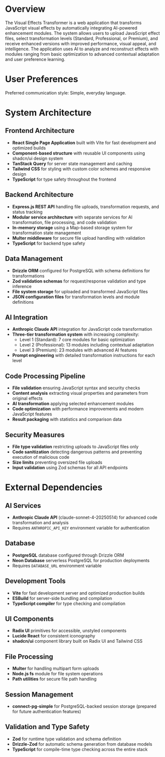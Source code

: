 # Overview

The Visual Effects Transformer is a web application that transforms JavaScript visual effects by automatically integrating AI-powered enhancement modules. The system allows users to upload JavaScript effect files, select transformation levels (Standard, Professional, or Premium), and receive enhanced versions with improved performance, visual appeal, and intelligence. The application uses AI to analyze and reconstruct effects with modules ranging from basic optimization to advanced contextual adaptation and user preference learning.

# User Preferences

Preferred communication style: Simple, everyday language.

# System Architecture

## Frontend Architecture
- **React Single Page Application** built with Vite for fast development and optimized builds
- **Component-based structure** with reusable UI components using shadcn/ui design system
- **TanStack Query** for server state management and caching
- **Tailwind CSS** for styling with custom color schemes and responsive design
- **TypeScript** for type safety throughout the frontend

## Backend Architecture
- **Express.js REST API** handling file uploads, transformation requests, and status tracking
- **Modular service architecture** with separate services for AI transformation, file processing, and code validation
- **In-memory storage** using a Map-based storage system for transformation state management
- **Multer middleware** for secure file upload handling with validation
- **TypeScript** for backend type safety

## Data Management
- **Drizzle ORM** configured for PostgreSQL with schema definitions for transformations
- **Zod validation schemas** for request/response validation and type inference
- **File system storage** for uploaded and transformed JavaScript files
- **JSON configuration files** for transformation levels and module definitions

## AI Integration
- **Anthropic Claude API** integration for JavaScript code transformation
- **Three-tier transformation system** with increasing complexity:
  - Level 1 (Standard): 7 core modules for basic optimization
  - Level 2 (Professional): 13 modules including contextual adaptation
  - Level 3 (Premium): 23 modules with advanced AI features
- **Prompt engineering** with detailed transformation instructions for each level

## Code Processing Pipeline
- **File validation** ensuring JavaScript syntax and security checks
- **Content analysis** extracting visual properties and parameters from original effects
- **AI transformation** applying selected enhancement modules
- **Code optimization** with performance improvements and modern JavaScript features
- **Result packaging** with statistics and comparison data

## Security Measures
- **File type validation** restricting uploads to JavaScript files only
- **Code sanitization** detecting dangerous patterns and preventing execution of malicious code
- **Size limits** preventing oversized file uploads
- **Input validation** using Zod schemas for all API endpoints

# External Dependencies

## AI Services
- **Anthropic Claude API** (claude-sonnet-4-20250514) for advanced code transformation and analysis
- Requires `ANTHROPIC_API_KEY` environment variable for authentication

## Database
- **PostgreSQL** database configured through Drizzle ORM
- **Neon Database** serverless PostgreSQL for production deployments
- Requires `DATABASE_URL` environment variable

## Development Tools
- **Vite** for fast development server and optimized production builds
- **ESBuild** for server-side bundling and compilation
- **TypeScript compiler** for type checking and compilation

## UI Components
- **Radix UI** primitives for accessible, unstyled components
- **Lucide React** for consistent iconography
- **shadcn/ui** component library built on Radix UI and Tailwind CSS

## File Processing
- **Multer** for handling multipart form uploads
- **Node.js fs** module for file system operations
- **Path utilities** for secure file path handling

## Session Management
- **connect-pg-simple** for PostgreSQL-backed session storage (prepared for future authentication features)

## Validation and Type Safety
- **Zod** for runtime type validation and schema definition
- **Drizzle-Zod** for automatic schema generation from database models
- **TypeScript** for compile-time type checking across the entire stack